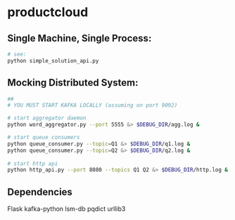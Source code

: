 # productcloud

## Single Machine, Single Process:
```bash
# see:
python simple_solution_api.py
```

## Mocking Distributed System:

```bash
## 
# YOU MUST START KAFKA LOCALLY (assuming on port 9092)

# start aggregator daemon
python word_aggregator.py --port 5555 &> $DEBUG_DIR/agg.log &

# start queue consumers
python queue_consumer.py --topic=Q1 &> $DEBUG_DIR/q1.log &
python queue_consumer.py --topic=Q2 &> $DEBUG_DIR/q2.log &
 
# start http api
python http_api.py --port 8080 --topics Q1 Q2 &> $DEBUG_DIR/http.log &
```

## Dependencies
Flask
kafka-python
lsm-db
pqdict
urllib3
